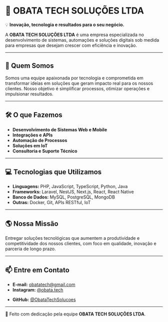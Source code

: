 # 🚀 OBATA TECH SOLUÇÕES LTDA

💡 **Inovação, tecnologia e resultados para o seu negócio.**

A **OBATA TECH SOLUÇÕES LTDA** é uma empresa especializada no desenvolvimento de sistemas, automações e soluções digitais sob medida para empresas que desejam crescer com eficiência e inovação.

---

## 📌 Quem Somos
Somos uma equipe apaixonada por tecnologia e comprometida em transformar ideias em soluções que geram impacto real para os nossos clientes. Nosso objetivo é simplificar processos, otimizar operações e impulsionar resultados.

---

## 🛠️ O que Fazemos
- **Desenvolvimento de Sistemas Web e Mobile**
- **Integrações e APIs**
- **Automação de Processos**
- **Soluções em IoT**
- **Consultoria e Suporte Técnico**

---

## 💻 Tecnologias que Utilizamos
- **Linguagens:** PHP, JavaScript, TypeScript, Python, Java
- **Frameworks:** Laravel, NestJS, Next.js, React, React Native
- **Banco de Dados:** MySQL, PostgreSQL, MongoDB
- **Outras:** Docker, Git, APIs RESTful, IoT

---

## 🌎 Nossa Missão
Entregar soluções tecnológicas que aumentem a produtividade e competitividade dos nossos clientes, com foco em qualidade, inovação e parceria de longo prazo.

---

## 📫 Entre em Contato
- **E-mail:** obatatech@gmail.com
- **Instagram:** [@obata.tech](https://www.instagram.com/obata.tech/)
<!-- - **LinkedIn:** [OBATA TECH SOLUÇÕES LTDA](https://www.linkedin.com) -->
- **GitHub:** [@ObataTechSolucoes](https://github.com/ObataTechSolucoes)

---

💙 Feito com dedicação pela equipe **OBATA TECH SOLUÇÕES LTDA**.

